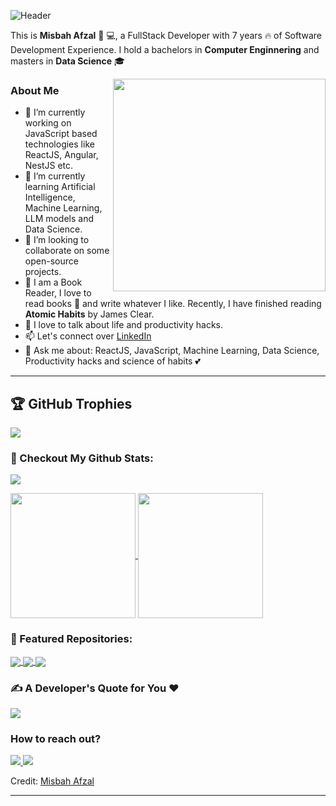 
![Header](https://github.com/misbahafzal/misbahafzal/assets/38649139/6f8ca6f1-666f-4790-88a8-0294f4c669fb)


This is **Misbah Afzal** 👧 💻, a FullStack Developer with 7 years 🔥 of Software Development Experience. I hold a bachelors in **Computer Enginnering** and masters in **Data Science** 🎓

<img src="https://github.com/misbahafzal/misbahafzal/assets/38649139/76ae7d92-07e2-46a6-a137-e7c2810569e7" align="right" height="340" width="340">

### About Me

- 🔭 I’m currently working on JavaScript based technologies like ReactJS, Angular, NestJS etc.
- 🌱 I’m currently learning Artificial Intelligence, Machine Learning, LLM models and Data Science. 
- 👯 I’m looking to collaborate on some open-source projects.
- 💬 I am a Book Reader, I love to read books 📕 and write whatever I like. Recently, I have finished reading **Atomic Habits** by James Clear.
- 🥂 I love to talk about life and productivity hacks.
- 📫 Let's connect over [LinkedIn](https://www.linkedin.com/in/misbahafzalk/)
- 🫧 Ask me about: ReactJS, JavaScript, Machine Learning, Data Science, Productivity hacks and science of habits 💕

---

## 🏆 GitHub Trophies
[![](https://github-profile-trophy.vercel.app/?username=misbahafzal&theme=light)](https://github.com/ryo-ma/github-profile-trophy)

### 🐥 Checkout My Github Stats:
![](https://github-readme-streak-stats.herokuapp.com/?user=misbahafzal&theme=dark&hide_border=false&card_width=1000)

<a href="https://github-readme-stats.vercel.app/api?username=misbahafzal&show_icons=true&theme=dracula&hide_border=true">
  <img height=200 align="center" src="https://github-readme-stats.vercel.app/api?username=misbahafzal&show_icons=true&theme=dracula&hide_border=true&rank_icon=github" />
</a>
<a href="https://github-readme-stats.vercel.app/api/top-langs/?username=misbahafzal">
  <img height=200 align="center" src="https://github-readme-stats.vercel.app/api/top-langs/?username=misbahafzal&layout=compact&theme=dark&hide_border=true&langs_count=8&card_width=300" />
</a>


### 🍹 Featured Repositories:
<a href="https://github.com/misbahafzal/coding-challenges">
  <img align="center" src="https://github-readme-stats.vercel.app/api/pin/?username=misbahafzal&repo=coding-challenges&show_owner=true" />
</a>
<a href="https://github.com/misbahafzal/articles-resources">
  <img align="center" src="https://github-readme-stats.vercel.app/api/pin/?username=misbahafzal&repo=articles-resources&show_owner=true" />
</a>
<a href="https://github.com/misbahafzal/=reactjs-projects">
  <img align="center" src="https://github-readme-stats.vercel.app/api/pin/?username=misbahafzal&repo=reactjs-projects&show_owner=true" />
</a>

### ✍️ A Developer's Quote for You ❤
![](https://quotes-github-readme.vercel.app/api?type=horizontal&theme=radical)

### How to reach out?

<p id="socialIcons" align="left">
    <a href="https://www.linkedin.com/in/misbahafzalk/" alt="LinkedIn">
        <img src="https://img.shields.io/badge/-LinkedIn-blue?style=flat-square&logo=linkedin" />
    </a>
    <a href="https://www.hackerrank.com/profile/misbahafzal_k" alt="HackerRank">
        <img src="https://img.shields.io/badge/-HackerRank-3a424f?style=flat-square&logo=hackerrank" />
    </a>
  
</p>

[github]: https://github.com/misbahafzal
[linkedin]: https://www.linkedin.com/in/misbahafzalk/
[hackerrank]: https://www.hackerrank.com/profile/misbahafzal_k

Credit: [Misbah Afzal](https://github.com/misbahafzal)

---

